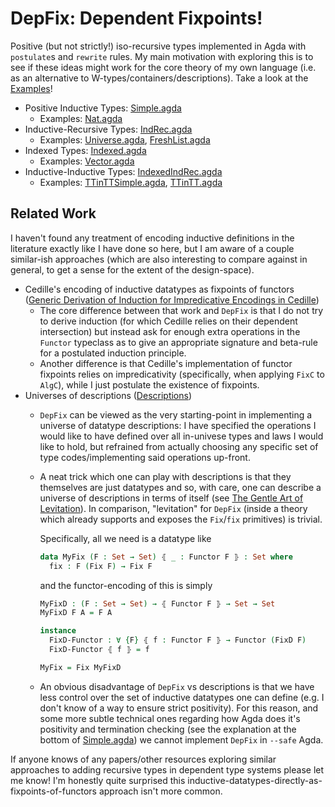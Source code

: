 # DepFix: Dependent Fixpoints!

Positive (but not strictly!) iso-recursive types implemented in Agda with `postulate`s and `rewrite` rules. My main motivation with exploring this is to see if these ideas might work for the core theory of my own language (i.e. as an alternative to W-types/containers/descriptions). Take a look at the [Examples](./src/Examples)!

- Positive Inductive Types: [Simple.agda](./src/Simple.agda)
  - Examples: [Nat.agda](./src/Examples/Nat.agda)
- Inductive-Recursive Types: [IndRec.agda](./src/IndRec.agda)
  - Examples: [Universe.agda](./src/Examples/Universe.agda), [FreshList.agda](.//src/Examples/FreshList.agda)
- Indexed Types: [Indexed.agda](./src/Indexed.agda)
  - Examples: [Vector.agda](./src/Examples/Vector.agda)
- Inductive-Inductive Types: [IndexedIndRec.agda](./src/IndexedIndRec.agda) 
  - Examples: [TTinTTSimple.agda](./src/Examples/TTinTTSimple.agda), [TTinTT.agda](./src/Examples/TTinTT.agda)

## Related Work

I haven't found any treatment of encoding inductive definitions in the literature exactly like I have done so here, but I am aware of a couple similar-ish approaches (which are also interesting to compare against in general, to get a sense for the extent of the design-space).
- Cedille's encoding of inductive datatypes as fixpoints of functors ([Generic Derivation of Induction for Impredicative Encodings in Cedille](https://homepage.divms.uiowa.edu/~astump/papers/cpp-2018.pdf))
  - The core difference between that work and `DepFix` is that I do not try to derive induction (for which Cedille relies on their dependent intersection) but instead ask for enough extra operations in the `Functor` typeclass as to give an appropriate signature and beta-rule for a postulated induction principle.  
  - Another difference is that Cedille's implementation of functor fixpoints relies on impredicativity (specifically, when applying `FixC` to `AlgC`), while I just postulate the existence of fixpoints.
- Universes of descriptions ([Descriptions](https://effectfully.blogspot.com/2016/04/descriptions.html))
  - `DepFix` can be viewed as the very starting-point in implementing a universe of datatype descriptions: I have specified the operations I would like to have defined over all in-univese types and laws I would like to hold, but refrained from actually choosing any specific set of type codes/implementing said operations up-front. 
  - A neat trick which one can play with descriptions is that they themselves are just datatypes and so, with care, one can describe a universe of descriptions in terms of itself (see [The Gentle Art of Levitation](https://personal.cis.strath.ac.uk/conor.mcbride/levitation.pdf)). In comparison, "levitation" for `DepFix` (inside a theory which already supports and exposes the `Fix`/`fix` primitives) is trivial.
    
    Specifically, all we need is a datatype like
    ```agda
    data MyFix (F : Set → Set) ⦃ _ : Functor F ⦄ : Set where
      fix : F (Fix F) → Fix F
    ```
    and the functor-encoding of this is simply
    
    ```agda
    MyFixD : (F : Set → Set) → ⦃ Functor F ⦄ → Set → Set
    MyFixD F A = F A
  
    instance
      FixD-Functor : ∀ {F} ⦃ f : Functor F ⦄ → Functor (FixD F)
      FixD-Functor ⦃ f ⦄ = f
  
    MyFix = Fix MyFixD
    ```
  - An obvious disadvantage of `DepFix` vs descriptions is that we have less control over the set of inductive datatypes one can define (e.g. I don't know of a way to ensure strict positivity). For this reason, and some more subtle technical ones regarding how Agda does it's positivity and termination checking (see the explanation at the bottom of [Simple.agda](./src/Simple.agda)) we cannot implement `DepFix` in `--safe` Agda.

If anyone knows of any papers/other resources exploring similar approaches to adding recursive types in dependent type systems please let me know! I'm honestly quite surprised this inductive-datatypes-directly-as-fixpoints-of-functors approach isn't more common.
